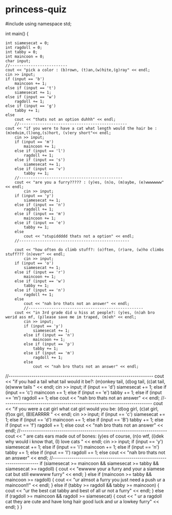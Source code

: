 # princess-quiz
#include<iostream>
using namespace std;

int main() {

	int siamesecat = 0;
	int ragdoll = 0;
	int tabby = 0;
	int maincoon = 0;
	char input;
    //-------------------------
    cout << "pick a color : (b)rown, (t)an,(w)hite,(g)ray" << endl;
	cin >> input;
	if (input == 'b')
		maincoon += 1;
	else if (input == 't')
		siamesecat += 1;
	else if (input == 'w')
		ragdoll += 1;
	else if (input == 'g')
		tabby += 1;
	else
		cout << "thats not an option duhhh" << endl;
		//-----------------------------------------------
	cout << "if you were to have a cat what length would the hair be : (m)eduim,(l)ong,(s)hort, (v)ery short"<< endl;
		cin >> input;
		if (input == 'm')
			maincoon += 1;
		else if (input == 'l')
			ragdoll += 1;
		else if (input == 's')
			siamesecat += 1;
		else if (input == 'v')
			tabby += 1;
		//---------------------------------------------
		cout << "are you a furry????? : (y)es, (n)o, (m)aybe, (e)wwwwwww" << endl;
			cin >> input;
		if (input == 'y')
			siamesecat += 1;
		else if (input == 'n')
			ragdoll += 1;
		else if (input == 'm')
			maincoon += 1;
		else if (input == 'e')
			tabby += 1;
		else
			cout << "stupiddddd thats not a option" << endl;
		//------------------------------------------------

		cout << "how often do climb stuff?: (o)ften, (r)are, (w)ho climbs stuff??? (n)ever" << endl;
			cin >> input;
		if (input == 'o')
			siamesecat += 1;
		else if (input == 'r')
			maincoon += 1;
		else if (input == 'w')
			tabby += 1;
		else if (input == 'n')
			ragdoll += 1;
		else
			cout << "nah bro thats not an answer" << endl;
			//--------------------------------------------------
		cout << "in 3rd grade did u hiss at people?: (y)es, (n)ah bro werid ass mf, (p)lease save me im traped, (m)eh" << endl;
			cin >> input;
			if (input == 'y')
				siamesecat += 1;
			else if (input == 'n')
				maincoon += 1;
			else if (input == 'p')
				tabby += 1;
			else if (input == 'm')
				ragdoll += 1;
			else
				cout << "nah bro thats not an answer" << endl;
//----------------------------------------------------------------------
			cout << "if you had a tail what tail would it be?: (m)onkey tail, (d)og tail, (c)at tail, (e)www tails " << endl;
				cin >> input;
			if (input == 'd')
				siamesecat += 1;
			else if (input == 'c')
				maincoon += 1;
			else if (input == 'e')
				tabby += 1;
			else if (input == 'm')
				ragdoll += 1;
			else
				cout << "nah bro thats not an answer" << endl;
//------------------------------------------------------------------------
			cout << "if you were a cat girl what cat girl would you be: (d)og girl, (c)at girl, (f)ox girl, (B)EARRRR " << endl;
			cin >> input;
			if (input == 'c')
				siamesecat += 1;
			else if (input == 'd')
				maincoon += 1;
			else if (input == 'B')
				tabby += 1;
			else if (input == 'f')
				ragdoll += 1;
			else
				cout << "nah bro thats not an answer" << endl;
//-----------------------------------------------------------------------
			cout << " are cats ears made out of bones: (y)es of course, (n)o wtf, (i)dek why would i know that, (I) love cats " << endl;
			cin >> input;
			if (input == 'y')
				siamesecat += 1;
			else if (input == 'i')
				maincoon += 1;
			else if (input == 'n')
				tabby += 1;
			else if (input == 'I')
				ragdoll += 1;
			else
				cout << "nah bro thats not an answer" << endl;
			//-----------------------------------------------------------------------
			if (siamesecat >= maincoon && siamesecat >= tabby && siamesecat >= ragdoll) {
				cout << "ewwww your a furry and your a siamese cat but still ewwwww furry" << endl;
             }
			else if (maincoon >= tabby && maincoon >= ragdoll) {
				cout << "ur almsot a furry you just need a push ur a maincoon!!" << endl;
			}
			else if (tabby >= ragdoll && tabby >= maincoon) {
				cout << "ur the best cat tabby and best of all ur not a furry" << endl;
			}
			else if (ragdoll >= maincoon && ragdoll >= siamesecat) {
				cout << " ur a ragdoll cat they are cute and have long hair good luck and ur a lowkey furry" << endl;
			}
}
